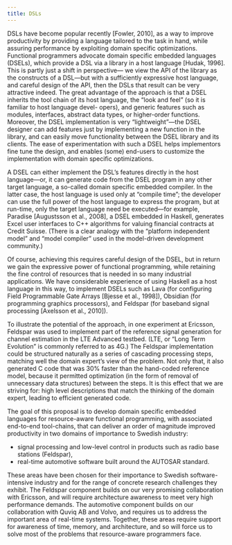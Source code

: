 ```yaml
---
title: DSLs
---
```


DSLs have become popular recently [Fowler, 2010], as a way to improve
productivity by providing a language tailored to the task in hand, while
assuring performance by exploiting domain specific optimizations. Functional
programmers advocate domain specific embedded languages (DSELs), which provide
a DSL via a library in a host language [Hudak, 1996]. This is partly just a
shift in perspective— we view the API of the library as the constructs of a
DSL—but with a sufficiently expressive host language, and careful design of the
API, then the DSLs that result can be very attractive indeed. The great
advantage of the approach is that a DSEL inherits the tool chain of its host
language, the “look and feel” (so it is familiar to host language devel-
opers), and generic features such as modules, interfaces, abstract data types,
or higher-order functions. Moreover, the DSEL implementation is very
“lightweight”—the DSEL designer can add features just by implementing a new
function in the library, and can easily move functionality between the DSEL
library and its clients. The ease of experimentation with such a DSEL helps
implementors fine tune the design, and enables (some) end-users to customize
the implementation with domain specific optimizations.

A DSEL can either implement the DSL’s features directly in the host
language—or, it can generate code from the DSEL program in any other target
language, a so-called domain specific embedded compiler. In the latter case,
the host language is used only at “compile time”; the developer can use the
full power of the host language to express the program, but at run-time, only
the target language need be executed—for example, Paradise [Augustsson et al.,
2008], a DSEL embedded in Haskell, generates Excel user interfaces to C++
algorithms for valuing financial contracts at Credit Suisse. (There is a clear
analogy with the “platform independent model” and “model compiler” used in the
model-driven development community.)

Of course, achieving this requires careful design of the DSEL, but in return we
gain the expressive power of functional programming, while retaining the fine
control of resources that is needed in so many industrial applications. We have
considerable experience of using Haskell as a host language in this way, to
implement DSELs such as Lava (for configuring Field Programmable Gate Arrays
[Bjesse et al., 1998]), Obsidian (for programming graphics processors), and
Feldspar (for baseband signal processing [Axelsson et al., 2010]).

To illustrate the potential of the approach, in one experiment at Ericsson,
Feldspar was used to implement part of the reference signal generation for
channel estimation in the LTE Advanced testbed. (LTE, or “Long Term Evolution”
is commonly referred to as 4G.) The Feldspar implementation could be structured
naturally as a series of cascading processing steps, matching well the domain
expert’s view of the problem. Not only that, it also generated C code that was
30% faster than the hand-coded reference model, because it permitted
optimization (in the form of removal of unnecessary data structures) between
the steps. It is this effect that we are striving for: high level descriptions
that match the thinking of the domain expert, leading to efficient generated
code.

The goal of this proposal is to develop domain specific embedded languages for
resource-aware functional programming, with associated end-to-end tool-chains,
that can deliver an order of magnitude improved productivity in two domains of
importance to Swedish industry:

* signal processing and low-level control in products such as radio base
  stations (Feldspar),
* real-time automotive software built around the AUTOSAR standard.

These areas have been chosen for their importance to Swedish software-intensive
industry and for the range of concrete research challenges they exhibit. The
Feldspar component builds on our very promising collaboration with Ericsson,
and will require architecture awareness to meet very high performance demands.
The automotive component builds on our collaboration with Quviq AB and Volvo,
and requires us to address the important area of real-time systems. Together,
these areas require support for awareness of time, memory, and architecture,
and so will force us to solve most of the problems that resource-aware
programmers face.



